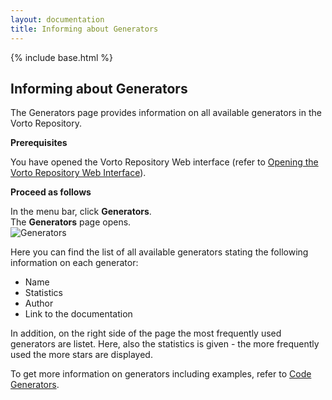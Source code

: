 ```yaml
---
layout: documentation
title: Informing about Generators
---
```

{% include base.html %}

## Informing about Generators

The Generators page provides information on all available generators in the Vorto Repository.

**Prerequisites**

You have opened the Vorto Repository Web interface (refer to [Opening the Vorto Repository Web Interface](./login-register.html#opening-the-vorto-repository-web-interface)).

**Proceed as follows**

In the menu bar, click **Generators**.  
The **Generators** page opens.  
![Generators]({{base}}/img/documentation/vorto_repository_generators.png)

Here you can find the list of all available generators stating the following information on each generator:

* Name
* Statistics
* Author
* Link to the documentation

In addition, on the right side of the page the most frequently used generators are listet. Here, also the statistics is given - the more frequently used the more stars are displayed. 

To get more information on generators including examples, refer to [Code Generators]({{base}}/documentation/code-generators/codegenerators.html).

